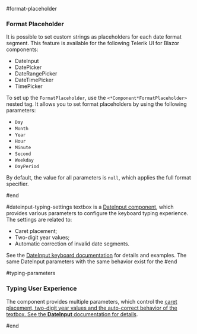 #format-placeholder

### Format Placeholder

It is possible to set custom strings as placeholders for each date format segment. This feature is available for the following Telerik UI for Blazor components:

* DateInput
* DatePicker
* DateRangePicker
* DateTimePicker
* TimePicker

To set up the `FormatPlaceholder`, use the `<*Component*FormatPlaceholder>` nested tag. It allows you to set format placeholders by using the following parameters:

* `Day`
* `Month`
* `Year`
* `Hour`
* `Minute`
* `Second`
* `Weekday`
* `DayPeriod`

By default, the value for all parameters is `null`, which applies the full format specifier. 

#end

#dateinput-typing-settings
textbox is a [DateInput component](slug:components/dateinput/overview), which provides various parameters to configure the keyboard typing experience. The settings are related to:

* Caret placement;
* Two-digit year values;
* Automatic correction of invalid date segments.

See the [DateInput keyboard documentation](slug:dateinput-keyboard-typing) for details and examples. The same DateInput parameters with the same behavior exist for the
#end

#typing-parameters

### Typing User Experience

The component provides multiple parameters, which control the [caret placement, two-digit year values and the auto-correct behavior of the textbox. See the **DateInput** documentation for details](slug:dateinput-keyboard-typing).

#end
